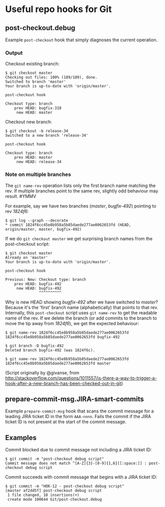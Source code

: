 Useful repo hooks for Git
=========================

## post-checkout.debug

Example `post-checkout` hook that simply diagnoses the current operation.

### Output

Checkout existing branch:

	$ git checkout master
	Checking out files: 100% (189/189), done.
	Switched to branch 'master'
	Your branch is up-to-date with 'origin/master'.

	post-checkout hook

	Checkout type: branch
	    prev HEAD: bugfix-318
	     new HEAD: master

Checkout new branch:

	$ git checkout -b release-34
	Switched to a new branch 'release-34'

	post-checkout hook

	Checkout type: branch
	    prev HEAD: master
	     new HEAD: release-34


### Note on multiple branches

The `git name-rev` operation lists only the first branch name matching the rev. If multiple branches point to the same rev, slightly odd behaviour may result. #YMMV

For example, say we have two branches (*master*, *bugfix-492*) pointing to rev *1824f6*:

	$ git log --graph --decorate
	* commit 1824f6cc45e8b958a5b85daede277ae0062653fd (HEAD, origin/master, master, bugfix-492)

If we do `git checkout master` we get surprising branch names from the post-checkout script:

	$ git checkout master
	Already on 'master'
	Your branch is up-to-date with 'origin/master'.

	post-checkout hook

	Previous: New: Checkout type: branch
	    prev HEAD: bugfix-492
	     new HEAD: bugfix-492
	               ^^^^^^^^^^ 

Why is new HEAD showing *bugfix-492* after we have switched to *master*? Because it's the 'first' branch name (alphabetically) that points to that rev. Internally, this `post-checkout` script uses `git name-rev` to get the readable name of the rev. If we delete the branch (or add commits to the branch to move the tip away from *1824f6*), we get the expected behaviour:

	$ git name-rev 1824f6cc45e8b958a5b85daede277ae0062653fd
	1824f6cc45e8b958a5b85daede277ae0062653fd bugfix-492

	$ git branch -D bugfix-492
	Deleted branch bugfix-492 (was 1824f6c).

	$ git name-rev 1824f6cc45e8b958a5b85daede277ae0062653fd
	1824f6cc45e8b958a5b85daede277ae0062653fd master


(Script originally by @givanse, from http://stackoverflow.com/questions/1011557/is-there-a-way-to-trigger-a-hook-after-a-new-branch-has-been-checked-out-in-git)


## prepare-commit-msg.JIRA-smart-commits

Example `prepare-commit-msg` hook that scans the commit message for a leading JIRA ticket ID in the form `AAA-nnnn`. Fails the commit if the JIRA ticket ID is not present at the start of the commit message.

## Examples

Commit blocked due to commit message not including a JIRA ticket ID:

	$ git commit -m "post-checkout debug script"
	Commit message does not match ^[A-Z]{3}-[0-9]{1,6}[[:space:]] : post-checkout debug script

Commit succeeds with commit message that begins with a JIRA ticket ID:

	$ git commit -m "HOK-12 - post-checkout debug script"
	[master af2dd5f] post-checkout debug script
	 1 file changed, 18 insertions(+)
	 create mode 100644 Git/post-checkout.debug

